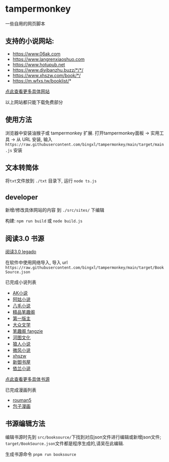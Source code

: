 # tampermonkey
一些自用的网页脚本

## 支持的小说网站:
+ https://www.06ak.com
+ https://www.langrenxiaoshuo.com
+ https://www.hotupub.net
+ https://www.diyibanzhu.buzz/*/*/
+ https://www.xhszw.com/book/*/
+ https://m.wfxs.tw/booklist/*

[点此查看更多具体网站](/doc/siteList.md)

以上网站都只能下载免费部分

## 使用方法
浏览器中安装油猴子或 tampermonkey 扩展.
打开tampermonkey面板 -> 实用工具 -> 从 URL 安装,  输入 `https://raw.githubusercontent.com/bingxl/tampermonkey/main/target/main.js` 安装


## 文本转简体
将`txt`文件放到 `./txt` 目录下, 运行 `node ts.js`

## developer
新增/修改具体网站的内容 到 `./src/sites/` 下编辑

构建: `npm run build` 或 `node build.js`

## 阅读3.0 书源
[阅读3.0 legado](https://github.com/gedoor/legado)

在软件中使用网络导入, 导入 url `https://raw.githubusercontent.com/bingxl/tampermonkey/main/target/BookSource.json`

已完成小说列表
+ [AK小说](https://www.06ak.com)
+ [阿姑小说](http://m.aguxs.com)
+ [八毛小说](http://m.bamxs.com)
+ [精品笔趣阁](https://bqgjpw.com)
+ [第一版主](https://www.diyibanzhu.buzz)
+ [大众文学](https://m.dzwx520.com)
+ [笔趣阁 fangzie](https://m.fangzie.com)
+ [河图文化](https://www.hotupub.net)
+ [狼人小说](https://www.langrenxiaoshuo.com)
+ [微风小说](https://m.wfxs.tw)
+ [xhszw](https://www.xhszw.com)
+ [新御书屋](https://m.xinyushuwu1.com)
+ [依兰小说](https://www.yilanxs.com)

[点此查看更多具体书源](/doc/sourceList.md)


已完成漫画列表
+ [rouman5](http://rouman5.com)
+ [包子漫画](https://www.baozimh.com)

## 书源编辑方法
编辑书源时先到 `src/booksource/`下找到对应json文件进行编辑或新增json文件; `target/BookSource.json`文件都是程序生成的,请吴在此编辑.

生成书源命令 `pnpm run booksource`